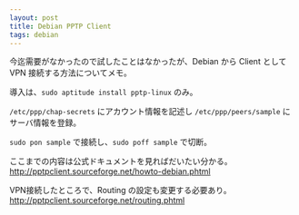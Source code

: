 ```yaml
---
layout: post
title: Debian PPTP Client
tags: debian
---
```

今迄需要がなかったので試したことはなかったが、Debian から Client として VPN 接続する方法についてメモ。

導入は、`sudo aptitude install pptp-linux` のみ。

`/etc/ppp/chap-secrets` にアカウント情報を記述し
`/etc/ppp/peers/sample` にサーバ情報を登録。

`sudo pon sample` で接続し、`sudo poff sample` で切断。

ここまでの内容は公式ドキュメントを見ればだいたい分かる。
<http://pptpclient.sourceforge.net/howto-debian.phtml>

VPN接続したところで、Routing の設定も変更する必要あり。
<http://pptpclient.sourceforge.net/routing.phtml>
